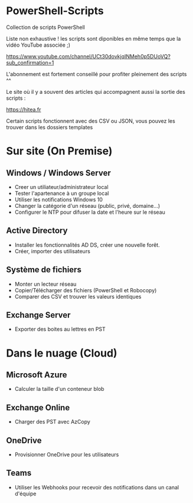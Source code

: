 # PowerShell-Scripts

Collection de scripts PowerShell

Liste non exhaustive ! les scripts sont diponibles en même temps que la vidéo YouTube associée ;)

https://www.youtube.com/channel/UCt30dovkjqINMeh0p5DUoVQ?sub_confirmation=1

L'abonnement est fortement conseillé pour profiter pleinement des scripts ^^

Le site où il y a souvent des articles qui accompagnent aussi la sortie des scripts :

https://hitea.fr

Certain scripts fonctionnent avec des CSV ou JSON, vous pouvez les trouver dans les dossiers templates

# Sur site (On Premise)

## Windows / Windows Server

- Creer un utiliateur/administrateur local
- Tester l'apartenance à un groupe local
- Utiliser les notifications Windows 10
- Changer la catégorie d'un réseau (public, privé, domaine...)
- Configurer le NTP pour difuser la date et l'heure sur le réseau

## Active Directory

- Installer les fonctionnalités AD DS, créer une nouvelle forêt.
- Créer, importer des utilisateurs

## Système de fichiers

- Monter un lecteur réseau
- Copier/Télécharger des fichiers (PowerShell et Robocopy)
- Comparer des CSV et trouver les valeurs identiques

## Exchange Server

- Exporter des boites au lettres en PST

# Dans le nuage (Cloud)

## Microsoft Azure

- Calculer la taille d'un conteneur blob

## Exchange Online

- Charger des PST avec AzCopy

## OneDrive

- Provisionner OneDrive pour les utilisateurs

## Teams

- Utiliser les Webhooks pour recevoir des notifications dans un canal d'équipe
